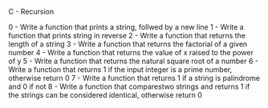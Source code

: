 C - Recursion

0 - Write a function that prints a string, follwed by a new line
1 - Write a function that prints string in reverse
2 - Write a function that returns the length of a string
3 - Write a function that returns the factorial of a given number
4 - Write a function that returns the value of x raised to the power of y
5 - Write a function that returns the natural square root of a number
6 - Write a function that returns 1 if the input integer is a prime number, otherwise return 0
7 - Write a function that returns 1 if a string is palindrome and 0 if not
8 - Write a function that comparestwo strings and returns 1 if the strings can be considered identical, otherwise return 0
